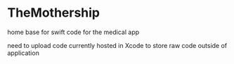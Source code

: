 # TheMothership
home base for swift code for the medical app 


need to upload code currently hosted in Xcode to store raw code outside of application 

